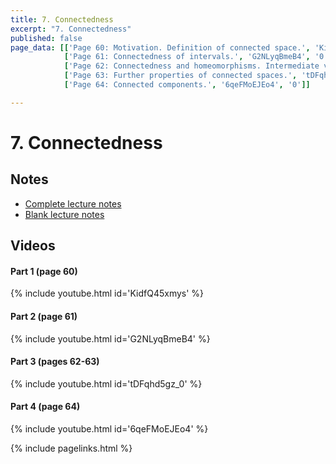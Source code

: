 ```yaml
---
title: 7. Connectedness
excerpt: "7. Connectedness"
published: false
page_data: [['Page 60: Motivation. Definition of connected space.', 'KidfQ45xmys', '0'],
            ['Page 61: Connectedness of intervals.', 'G2NLyqBmeB4', '0'],
            ['Page 62: Connectedness and homeomorphisms. Intermediate value theorem. Topological invariants.', 'tDFqhd5gz_0', '0'],
            ['Page 63: Further properties of connected spaces.', 'tDFqhd5gz_0', '1143'],
            ['Page 64: Connected components.', '6qeFMoEJEo4', '0']]

---
```


# 7. Connectedness

## Notes

* [Complete lecture notes]({{site.baseurl}}/assets/notes/mth427_notes_7.pdf)
* [Blank lecture notes]({{site.baseurl}}/assets/blank_notes/mth427_blanks_7.pdf)

## Videos

#### Part 1 (page 60)

{% include youtube.html id='KidfQ45xmys' %}

#### Part 2 (page 61)

{% include youtube.html id='G2NLyqBmeB4' %}

#### Part 3 (pages 62-63)

{% include youtube.html id='tDFqhd5gz_0' %}

#### Part 4 (page 64)

{% include youtube.html id='6qeFMoEJEo4' %}


{% include pagelinks.html %}
